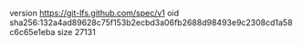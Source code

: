 version https://git-lfs.github.com/spec/v1
oid sha256:132a4ad89628c75f153b2ecbd3a06fb2688d98493e9c2308cd1a58c6c65e1eba
size 27131
